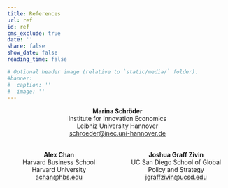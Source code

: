 ```yaml
---
title: References
url: ref
id: ref
cms_exclude: true
date: ''
share: false
show_date: false
reading_time: false

# Optional header image (relative to `static/media/` folder).
#banner:
#  caption: ''
#  image: ''
---
```

<div style="text-align: center; margin-bottom: 2rem;">
  <strong>Marina Schröder</strong><br>
  Institute for Innovation Economics<br>
  Leibniz University Hannover<br>
  <a href="mailto:schroeder@inec.uni-hannover.de">schroeder@inec.uni-hannover.de</a>
</div>

<div style="display: grid; text-align: center; grid-template-columns: 1fr 1fr; gap: 2rem;">
  <div>
    <strong>Alex Chan</strong><br>
    Harvard Business School<br>
    Harvard University<br>
    <a href="mailto:achan@hbs.edu">achan@hbs.edu</a>
  </div>
  
  <div>
    <strong>Joshua Graff Zivin</strong><br>
    UC San Diego School of Global Policy and Strategy<br>
    <a href="mailto:jgraffzivin@ucsd.edu">jgraffzivin@ucsd.edu</a>
  </div>
</div>


